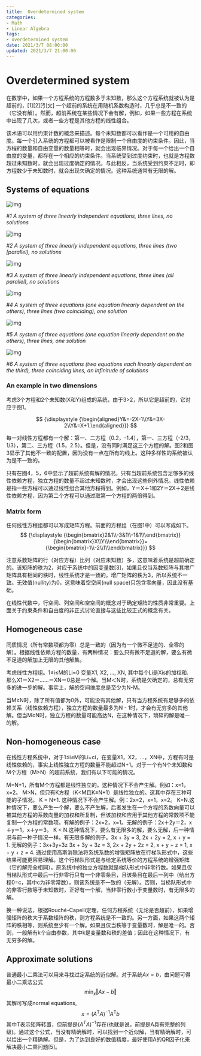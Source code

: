 ```yaml
---
title:  Overdetermined system
categories:
- Math
- Linear Algebra
tags:
- overdetermined system
date: 2021/3/7 08:00:00
updated: 2021/3/7 21:00:00
---
```


# Overdetermined system

在数学中，如果一个方程系统的方程数多于未知数，那么这个方程系统就被认为是超前的，[1][2][引文]
一个超前的系统在用随机系数构造时，几乎总是不一致的（它没有解）。然而，超前系统在某些情况下会有解，例如，如果一些方程在系统中出现了几次，或者一些方程是其他方程的线性组合。

该术语可以用约束计数的概念来描述。每个未知数都可以看作是一个可用的自由度。每一个引入系统的方程都可以被看作是限制一个自由度的约束条件。因此，当方程的数量和自由变量的数量相等时，就会出现临界情况。对于每一个给出一个自由度的变量，都存在一个相应的约束条件。当系统受到过度约束时，也就是方程数超过未知数时，就会出现过度确定的情况。与此相反，当系统受到约束不足时，即方程数少于未知数时，就会出现欠确定的情况。这种系统通常有无限的解。

## Systems of equations

![img](https://gitee.com/gaoyi-ai/image-bed/raw/master/images/220px-3_equations_-1.JPG)

_\#1 A system of three linearly independent equations, three lines, no solutions_

![img](https://gitee.com/gaoyi-ai/image-bed/raw/master/images/220px-3_equations_-2.JPG)

_\#2 A system of three linearly independent equations, three lines (two [parallel), no solutions_

![img](https://gitee.com/gaoyi-ai/image-bed/raw/master/images/220px-3_equations_-3.JPG)

_\#3 A system of three linearly independent equations, three lines (all parallel), no solutions_

![img](https://gitee.com/gaoyi-ai/image-bed/raw/master/images/220px-3_equations_-4.JPG)

_\#4 A system of three equations (one equation linearly dependent on the others), three lines (two coinciding), one solution_

![img](https://gitee.com/gaoyi-ai/image-bed/raw/master/images/220px-3_equations_-5.JPG)

_\#5 A system of three equations (one equation linearly dependent on the others), three lines, one solution_

![img](https://gitee.com/gaoyi-ai/image-bed/raw/master/images/220px-3_equations_-6.JPG)

_\#6 A system of three equations (two equations each linearly dependent on the third), three coinciding lines, an infinitude of solutions_

### An example in two dimensions

考虑3个方程和2个未知数(X和Y)组成的系统，由于3>2，所以它是超前的，它对应于图1。

$$
{\displaystyle {\begin{aligned}Y&=-2X-1\\Y&=3X-2\\Y&=X+1.\end{aligned}}}
$$

每一对线性方程都有一个解：第一、二方程（0.2，-1.4），第一、三方程（-2/3，1/3），第二、三方程（1.5，2.5）。但是，没有同时满足这三个方程的解。图2和图3显示了其他不一致的配置，因为没有一点在所有的线上。这种多样性的系统被认为是不一致的。

只有在图4，5，6中显示了超前系统有解的情况。只有当超前系统包含足够多的线性依赖方程，独立方程的数量不超过未知数时，才会出现这些例外情况。线性依赖是指一些方程可以通过线性组合其他方程得到。例如，Y＝X＋1和2Y＝2X＋2是线性依赖方程，因为第二个方程可以通过取第一个方程的两倍得到。

### Matrix form

任何线性方程组都可以写成矩阵方程。前面的方程组（在图1中）可以写成如下。
$$
{\displaystyle {\begin{bmatrix}2&1\\-3&1\\-1&1\\\end{bmatrix}}{\begin{bmatrix}X\\Y\\\end{bmatrix}}={\begin{bmatrix}-1\\-2\\1\\\end{bmatrix}}}
$$

注意系数矩阵的行（对应方程）比列（对应未知数）多，这意味着系统是超前确定的。该矩阵的秩为2，对应于系统中的因变量数[3]，如果且仅当系数矩阵与其增广矩阵具有相同的秩时，线性系统才是一致的。增广矩阵的秩为3，所以系统不一致。无效值(nullity)为0，这意味着空空间(null space)只包含零向量，因此没有基础。

在线性代数中，行空间、列空间和空空间的概念对于确定矩阵的性质非常重要。上面关于约束条件和自由度的非正式讨论直接与这些比较正式的概念有关。

## Homogeneous case

同质情况（所有常数项都为零）总是一致的（因为有一个微不足道的、全零的解）。根据线性依赖方程的数量，有两种情况：要么只有微不足道的解，要么有微不足道的解加上无限的其他解集。

考虑线性方程组。1≤i≤M的Li=0 变量X1, X2, ..., XN, 其中每个Li是Xis的加权和. 那么X1＝X2＝......＝XN＝0总是一个解。当M＜N时，系统是欠确定的，总有无穷多的进一步的解。事实上，解的空间维度总是至少为N-M。

当M≥N时，除了所有值都为0外，可能没有其他解，只有当方程系统有足够多的依赖关系（线性依赖方程），独立方程的数量最多为N - 1时，才会有无穷多的其他解。但当M≥N时，独立方程的数量可能高达N，在这种情况下，琐碎的解是唯一的解。

## Non-homogeneous case

在线性方程系统中，对于1≤i≤M的Li=ci，在变量X1，X2，...，XN中，方程有时是线性依赖的，事实上线性独立方程的数量不能超过N+1。对于一个有N个未知数和M个方程（M>N）的超前系统，我们有以下可能的情况。

M=N+1，所有M个方程都是线性独立的。这种情况下不会产生解。例如：x=1，x=2。
M>N，但只有K方程（K<M且K≤N+1）是线性独立的。这其中存在三种可能的子情况。
K = N+1. 这种情况下不会产生解。例：2x=2，x=1，x=2。
K=N.这种情况下，要么产生一个解，要么不产生解，后者发生在一个方程的系数向量可以被其他方程的系数向量的加权和所复制，但该加权和应用于其他方程的常数项不能复制一个方程的常数项。有解的例子：2x=2，x=1。无解的例子：2x＋2y＝2，x＋y＝1，x＋y＝3。
K < N.这种情况下，要么有无限多的解，要么无解，后一种情况与前一种子情况一样。有无限多解的例子。3x + 3y = 3, 2x + 2y = 2, x + y = 1. 无解的例子：3x+3y+3z 3x + 3y + 3z = 3, 2x + 2y + 2z = 2, x + y + z = 1, x + y + z = 4.
通过使用高斯消除法将系统系数的增强矩阵放在行梯队形式中，这些结果可能更容易理解。这个行梯队形式是与给定系统等价的方程系统的增强矩阵（它的解完全相同）。原系统中的独立方程数就是梯队形式中非零行数。如果且仅当梯队形式中最后一行非零行只有一个非零条目，且该条目在最后一列中（给出方程0=c，其中c为非零常数），则该系统是不一致的（无解）。否则，当梯队形式中的非零行数等于未知数时，正好有一个解，当非零行数小于变量数时，有无限多的解。

换一种说法，根据Rouché-Capelli定理，任何方程系统（无论是否超前），如果增强矩阵的秩大于系数矩阵的秩，则方程系统是不一致的。另一方面，如果这两个矩阵的秩相等，则系统至少有一个解。如果且仅当秩等于变量数时，解是唯一的。否则，一般解有k个自由参数，其中k是变量数和秩的差值；因此在这种情况下，有无穷多的解。

## Approximate solutions

普通最小二乘法可以用来寻找过定系统的近似解。对于系统$Ax=b$，由问题可得最小二乘法公式
$$
\min _{{x}}\Vert Ax-b\Vert
$$
其解可写成normal equations,
$$
x=(A^{\mathrm{T}} A)^{-1} A^{\mathrm  {T}} b
$$
其中T表示矩阵转置，但前提是$(A^TA)^{-1}$存在(也就是说，前提是A具有完整的列级)。通过这个公式，当没有精确解时，可以找到一个近似解，当有精确解时，可以给出一个精确解。但是，为了达到良好的数值精度，最好使用A的QR因子化来解决最小二乘问题[5]。